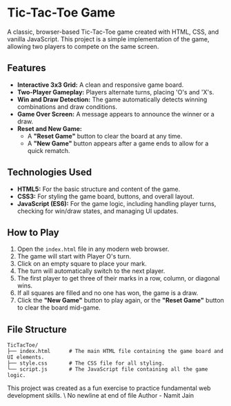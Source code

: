# Tic-Tac-Toe Game

A classic, browser-based Tic-Tac-Toe game created with HTML, CSS, and vanilla JavaScript. This project is a simple implementation of the game, allowing two players to compete on the same screen.

## Features

- **Interactive 3x3 Grid:** A clean and responsive game board.
- **Two-Player Gameplay:** Players alternate turns, placing 'O's and 'X's.
- **Win and Draw Detection:** The game automatically detects winning combinations and draw conditions.
- **Game Over Screen:** A message appears to announce the winner or a draw.
- **Reset and New Game:**
  - A **"Reset Game"** button to clear the board at any time.
  - A **"New Game"** button appears after a game ends to allow for a quick rematch.

## Technologies Used

- **HTML5:** For the basic structure and content of the game.
- **CSS3:** For styling the game board, buttons, and overall layout.
- **JavaScript (ES6):** For the game logic, including handling player turns, checking for win/draw states, and managing UI updates.

## How to Play

1.  Open the `index.html` file in any modern web browser.
2.  The game will start with Player O's turn.
3.  Click on an empty square to place your mark.
4.  The turn will automatically switch to the next player.
5.  The first player to get three of their marks in a row, column, or diagonal wins.
6.  If all squares are filled and no one has won, the game is a draw.
7.  Click the **"New Game"** button to play again, or the **"Reset Game"** button to clear the board mid-game.

## File Structure

```
TicTacToe/
├── index.html      # The main HTML file containing the game board and UI elements.
├── style.css       # The CSS file for all styling.
└── script.js       # The JavaScript file containing all the game logic.
```

This project was created as a fun exercise to practice fundamental web development skills.
\ No newline at end of file
Author - Namit Jain
